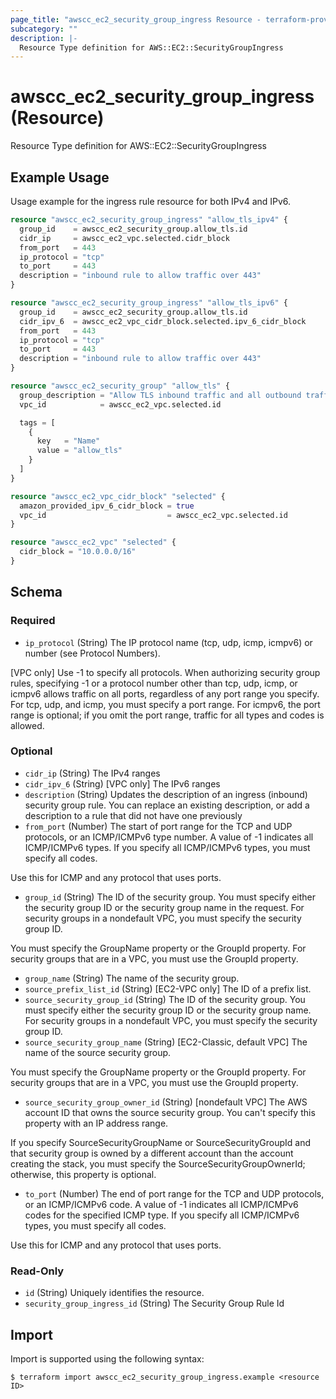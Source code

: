 ```yaml
---
page_title: "awscc_ec2_security_group_ingress Resource - terraform-provider-awscc"
subcategory: ""
description: |-
  Resource Type definition for AWS::EC2::SecurityGroupIngress
---
```


# awscc_ec2_security_group_ingress (Resource)

Resource Type definition for AWS::EC2::SecurityGroupIngress

## Example Usage

Usage example for the ingress rule resource for both IPv4 and IPv6.

```terraform
resource "awscc_ec2_security_group_ingress" "allow_tls_ipv4" {
  group_id    = awscc_ec2_security_group.allow_tls.id
  cidr_ip     = awscc_ec2_vpc.selected.cidr_block
  from_port   = 443
  ip_protocol = "tcp"
  to_port     = 443
  description = "inbound rule to allow traffic over 443"
}

resource "awscc_ec2_security_group_ingress" "allow_tls_ipv6" {
  group_id    = awscc_ec2_security_group.allow_tls.id
  cidr_ipv_6  = awscc_ec2_vpc_cidr_block.selected.ipv_6_cidr_block
  from_port   = 443
  ip_protocol = "tcp"
  to_port     = 443
  description = "inbound rule to allow traffic over 443"
}

resource "awscc_ec2_security_group" "allow_tls" {
  group_description = "Allow TLS inbound traffic and all outbound traffic"
  vpc_id            = awscc_ec2_vpc.selected.id

  tags = [
    {
      key   = "Name"
      value = "allow_tls"
    }
  ]
}

resource "awscc_ec2_vpc_cidr_block" "selected" {
  amazon_provided_ipv_6_cidr_block = true
  vpc_id                           = awscc_ec2_vpc.selected.id
}

resource "awscc_ec2_vpc" "selected" {
  cidr_block = "10.0.0.0/16"
}
```

<!-- schema generated by tfplugindocs -->
## Schema

### Required

- `ip_protocol` (String) The IP protocol name (tcp, udp, icmp, icmpv6) or number (see Protocol Numbers).

[VPC only] Use -1 to specify all protocols. When authorizing security group rules, specifying -1 or a protocol number other than tcp, udp, icmp, or icmpv6 allows traffic on all ports, regardless of any port range you specify. For tcp, udp, and icmp, you must specify a port range. For icmpv6, the port range is optional; if you omit the port range, traffic for all types and codes is allowed.

### Optional

- `cidr_ip` (String) The IPv4 ranges
- `cidr_ipv_6` (String) [VPC only] The IPv6 ranges
- `description` (String) Updates the description of an ingress (inbound) security group rule. You can replace an existing description, or add a description to a rule that did not have one previously
- `from_port` (Number) The start of port range for the TCP and UDP protocols, or an ICMP/ICMPv6 type number. A value of -1 indicates all ICMP/ICMPv6 types. If you specify all ICMP/ICMPv6 types, you must specify all codes.

Use this for ICMP and any protocol that uses ports.
- `group_id` (String) The ID of the security group. You must specify either the security group ID or the security group name in the request. For security groups in a nondefault VPC, you must specify the security group ID.

You must specify the GroupName property or the GroupId property. For security groups that are in a VPC, you must use the GroupId property.
- `group_name` (String) The name of the security group.
- `source_prefix_list_id` (String) [EC2-VPC only] The ID of a prefix list.
- `source_security_group_id` (String) The ID of the security group. You must specify either the security group ID or the security group name. For security groups in a nondefault VPC, you must specify the security group ID.
- `source_security_group_name` (String) [EC2-Classic, default VPC] The name of the source security group.

You must specify the GroupName property or the GroupId property. For security groups that are in a VPC, you must use the GroupId property.
- `source_security_group_owner_id` (String) [nondefault VPC] The AWS account ID that owns the source security group. You can't specify this property with an IP address range.

If you specify SourceSecurityGroupName or SourceSecurityGroupId and that security group is owned by a different account than the account creating the stack, you must specify the SourceSecurityGroupOwnerId; otherwise, this property is optional.
- `to_port` (Number) The end of port range for the TCP and UDP protocols, or an ICMP/ICMPv6 code. A value of -1 indicates all ICMP/ICMPv6 codes for the specified ICMP type. If you specify all ICMP/ICMPv6 types, you must specify all codes.

Use this for ICMP and any protocol that uses ports.

### Read-Only

- `id` (String) Uniquely identifies the resource.
- `security_group_ingress_id` (String) The Security Group Rule Id

## Import

Import is supported using the following syntax:

```shell
$ terraform import awscc_ec2_security_group_ingress.example <resource ID>
```